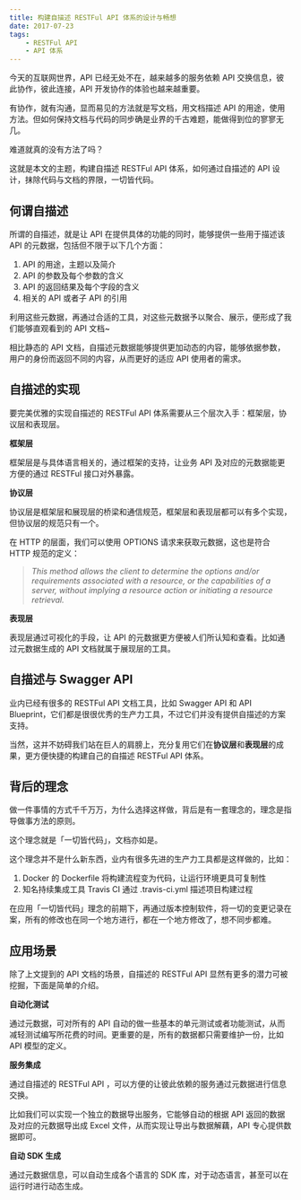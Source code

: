 ```yaml
---
title: 构建自描述 RESTFul API 体系的设计与畅想
date: 2017-07-23
tags: 
    - RESTFul API
    - API 体系
---
```


今天的互联网世界，API 已经无处不在，越来越多的服务依赖 API 交换信息，彼此协作，彼此连接，API 开发协作的体验也越来越重要。

有协作，就有沟通，显而易见的方法就是写文档，用文档描述 API 的用途，使用方法。但如何保持文档与代码的同步确是业界的千古难题，能做得到位的寥寥无几。

难道就真的没有方法了吗？

这就是本文的主题，构建自描述 RESTFul API 体系，如何通过自描述的 API 设计，抹除代码与文档的界限，一切皆代码。

## 何谓自描述

所谓的自描述，就是让 API 在提供具体的功能的同时，能够提供一些用于描述该 API 的元数据，包括但不限于以下几个方面：

1. API 的用途，主题以及简介
2. API 的参数及每个参数的含义
3. API 的返回结果及每个字段的含义
4. 相关的 API 或者子 API 的引用 

利用这些元数据，再通过合适的工具，对这些元数据予以聚合、展示，便形成了我们能够直观看到的 API 文档~

相比静态的 API 文档，自描述元数据能够提供更加动态的内容，能够依据参数，用户的身份而返回不同的内容，从而更好的适应 API 使用者的需求。

## 自描述的实现

要完美优雅的实现自描述的 RESTFul API 体系需要从三个层次入手：框架层，协议层和表现层。

**框架层**

框架层是与具体语言相关的，通过框架的支持，让业务 API 及对应的元数据能更方便的通过 RESTFul 接口对外暴露。

**协议层**

协议层是框架层和展现层的桥梁和通信规范，框架层和表现层都可以有多个实现，但协议层的规范只有一个。

在 HTTP 的层面，我们可以使用 OPTIONS 请求来获取元数据，这也是符合 HTTP 规范的定义：

> _This method allows the client to determine the options and/or requirements associated with a resource, or the capabilities of a server, without implying a resource action or initiating a resource retrieval._

**表现层**

表现层通过可视化的手段，让 API 的元数据更方便被人们所认知和查看。比如通过元数据生成的 API 文档就属于展现层的工具。

## 自描述与 Swagger API

业内已经有很多的 RESTFul API 文档工具，比如 Swagger API 和 API Blueprint，它们都是很很优秀的生产力工具，不过它们并没有提供自描述的方案支持。

当然，这并不妨碍我们站在巨人的肩膀上，充分复用它们在**协议层**和**表现层**的成果，更方便快捷的构建自己的自描述 RESTFul API 体系。

## 背后的理念

做一件事情的方式千千万万，为什么选择这样做，背后是有一套理念的，理念是指导做事方法的原则。

这个理念就是「一切皆代码」，文档亦如是。

这个理念并不是什么新东西，业内有很多先进的生产力工具都是这样做的，比如：

1. Docker 的 Dockerfile 将构建流程变为代码，让运行环境更具可复制性
2. 知名持续集成工具 Travis CI 通过 .travis-ci.yml 描述项目构建过程

在应用「一切皆代码」理念的前期下，再通过版本控制软件，将一切的变更记录在案，所有的修改也在同一个地方进行，都在一个地方修改了，想不同步都难。

## 应用场景

除了上文提到的 API 文档的场景，自描述的 RESTFul API 显然有更多的潜力可被挖掘，下面是简单的介绍。

**自动化测试**

通过元数据，可对所有的 API 自动的做一些基本的单元测试或者功能测试，从而减轻测试编写所花费的时间。更重要的是，所有的数据都只需要维护一份，比如 API 模型的定义。

**服务集成**

通过自描述的 RESTFul API ，可以方便的让彼此依赖的服务通过元数据进行信息交换。

比如我们可以实现一个独立的数据导出服务，它能够自动的根据 API 返回的数据及对应的元数据导出成 Excel 文件，从而实现让导出与数据解藕，API 专心提供数据即可。

**自动 SDK 生成**

通过元数据信息，可以自动生成各个语言的 SDK 库，对于动态语言，甚至可以在运行时进行动态生成。
